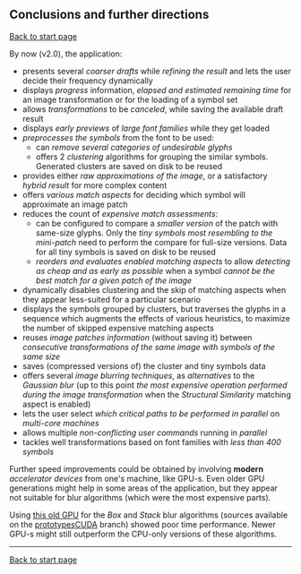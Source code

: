 ## Conclusions and further directions ##
[Back to start page](../../../ReadMe.md)

By now (v2.0), the application:

- presents several *coarser drafts* while *refining the result* and lets the user decide their frequency dynamically
- displays *progress* information, *elapsed and estimated remaining time* for an image transformation or for the loading of a symbol set
- allows *transformations* to be *canceled*, while saving the available draft result
- displays *early previews* of *large font families* while they get loaded
- *preprocesses the symbols* from the font to be used:
    - can *remove several categories of undesirable glyphs*
    - offers 2 *clustering* algorithms for grouping the similar symbols. Generated clusters are saved on disk to be reused
- provides either *raw approximations of the image*, or a satisfactory *hybrid result* for more complex content
- offers *various match aspects* for deciding which symbol will approximate an image patch
- reduces the count of *expensive match assessments*:
	- can be configured to compare a *smaller version* of the patch with same\-size glyphs. Only the *tiny symbols most resembling to the mini-patch* need to perform the compare for full\-size versions. Data for all tiny symbols is saved on disk to be reused
	- *reorders and evaluates enabled  matching aspects* to allow *detecting as cheap and as early as possible* when a symbol *cannot be the best match for a given patch of the image*
- dynamically disables clustering and the skip of matching aspects when they appear less-suited for a particular scenario
- displays the symbols grouped by clusters, but traverses the glyphs in a sequence which augments the effects of various heuristics, to maximize the number of skipped expensive matching aspects
- reuses *image patches information* (without saving it) between *consecutive transformations of the same image with symbols of the same size*
- saves (compressed versions of) the cluster and tiny symbols data
- offers several *image blurring techniques*, as *alternatives* to the *Gaussian blur* (up to this point *the most expensive operation performed during the image transformation* when the *Structural Similarity* matching aspect is enabled)
- lets the user select *which critical paths to be performed in parallel* on *multi\-core machines*
- allows multiple *non\-conflicting user commands* running in *parallel*
- tackles well transformations based on font families with *less than 400 symbols*

Further speed improvements could be obtained by involving __modern__ *accelerator devices* from one&#39;s machine, like GPU\-s. Even older GPU generations might help in some areas of the application, but they appear not suitable for blur algorithms (which were the most expensive parts).

Using [this old GPU](https://www.notebookcheck.net/NVIDIA-GeForce-9600M-GS.9450.0.html) for the *Box* and *Stack* blur algorithms (sources available on the [prototypesCUDA](../../../../prototypesCUDA/ReadMe.md) branch) showed poor time performance. Newer GPU-s might still outperform the CPU-only versions of these algorithms.

-----
[Back to start page](../../../ReadMe.md)

